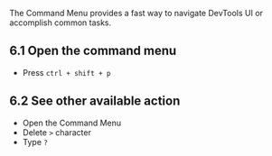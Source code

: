 The Command Menu provides a fast way to navigate DevTools UI or accomplish common tasks.
## 6.1 Open the command menu
- Press `ctrl + shift + p`
## 6.2 See other available action
- Open the Command Menu
- Delete `>` character
- Type `?`